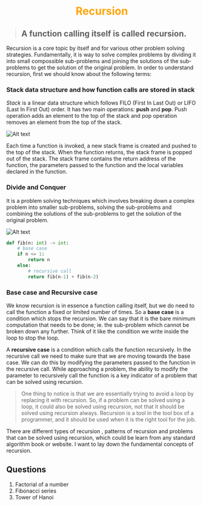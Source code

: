 <h1 align="center" style="color: orange"> Recursion </h1>

> ##  A function calling itself is called recursion.

Recursion is a core topic by itself and for various other problem solving strategies. Fundamentally, it is way to solve complex problems by dividing it into small compossible sub-problems and joining the solutions of the sub-problems to get the solution of the original problem. In order to understand recursion, first we should know about the following terms:

### Stack data structure and how function calls are stored in stack

_Stack_ is a linear data structure which follows FILO (First In Last Out) or LIFO (Last In First Out) order. It has two main operations: **push** and **pop**. Push operation adds an element to the top of the stack and pop operation removes an element from the top of the stack.

![Alt text](image.png)

Each time a function is invoked, a new stack frame is created and pushed to the top of the stack. When the function returns, the stack frame is popped out of the stack. The stack frame contains the return address of the function, the parameters passed to the function and the local variables declared in the function.

### Divide and Conquer

It is a problem solving techniques which involves breaking down a complex problem into smaller sub-problems, solving the sub-problems and combining the solutions of the sub-problems to get the solution of the original problem.

![Alt text](image-1.png)

```python
def fib(n: int) -> int:
    # base case
    if n <= 1:
        return n
    else: 
        # recursive call
        return fib(n-1) + fib(n-2)
```

### Base case and Recursive case

We know recursion is in essence a function calling itself, but we do need to call the function a fixed or limited number of times. So a **base case** is a condition which stops the recursion. We can say that it is the bare minimum computation that needs to be done; ie. the sub-problem which cannot be broken down any further. Think of it like the condition we write inside the loop to stop the loop.

A **recursive case** is a condition which calls the function recursively. In the recursive call we need to make sure that we are moving towards the base case. We can do this by modifying the parameters passed to the function in the recursive call. While approaching a problem, the ability to modify the parameter to recursively call the function is a key indicator of a problem that can be solved using recursion. 

> One thing to notice is that we are essentially trying to avoid a loop by replacing it with recursion. So, if a problem can be solved using a loop, it could also be solved using recursion, not that it should be solved using recursion always. Recursion is a tool in the tool box of a programmer, and it should be used when it is the right tool for the job.

There are different types of recursion , patterns of recursion and problems that can be solved using recursion, which could be learn from any standard algorithm book or website. I want to lay down the fundamental concepts of recursion.

## Questions

1. Factorial of a number
2. Fibonacci series
3. Tower of Hanoi
